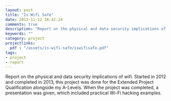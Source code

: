 ```yaml
---
layout: post
title: "Is Wifi Safe"
date: 2013-11-12 16:42:24
comments: true
description: "Report on the physical and data security implications of wifi"
keywords: ""
category: project
projectlinks: 
  pdf : "/assets/is-wifi-safe/iswifisafe.pdf"
tags:
- project
- report
---
```


<p>Report on the physical and data security implications of wifi. Started in 2012 and completed in 2013, this project was done for the Extended Project Qualification alongside my A-Levels. When the project was completed, a presentation was given, which included practical Wi-Fi hacking examples.</p>
<!-- 
<ul>
{% for wifi in site.data.wifis %}
  <li>
    <a>
      {{ wifi.SSID }}
    </a>
  </li>
{% endfor %}
</ul> -->

